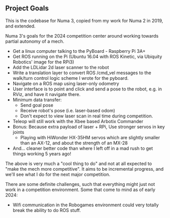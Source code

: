 Project Goals
-------------
This is the codebase for Numa 3, copied from my work for Numa 2 in 2019, and extended.

Numa 3's goals for the 2024 competition center around working towards partial autonomy of a mech.
- Get a linux computer talking to the PyBoard - Raspberry Pi 3A+
- Get ROS running on the Pi (Ubuntu 16.04 with ROS Kinetic, via Ubiquity Robotics' image for the RPi3)
- Add the LDLidar 2d laser scanner to the robot
- Write a translation layer to convert ROS /cmd_vel messages to the walk/turn control logic scheme I wrote for the pyboard.
- Navigate on a ROS map using laser-only odometry
- User interface is to point and click and send a pose to the robot, e.g. in RViz, and have it navigate there.
- Minimum data transfer:
  - Send goal pose
  - Receive robot's pose (i.e. laser-based odom)
  - Don't expect to view laser scan in real time during competition.
- Teleop will still work with the Xbee based Arbotix Commander
- Bonus: Because extra payload of laser + RPi, Use stronger servos in key joints
  - Playing with HiWonder HX-35HM servos which are slightly smaller than an AX-12, and about the strength of an MX-28
- And... cleaner better code than where I left off in a mad rush to get things working 5 years ago!

The above is very much a "cool thing to do" and not at all expected to "make the mech more competitive".
It aims to be incremental progress, and we'll see what I do for the next major competition.

There are some definite challenges, such that everything might just not work in a competition environment.
Some that come to mind as of early 2024:
- Wifi communication in the Robogames environment could very totally break the ability to do ROS stuff.
